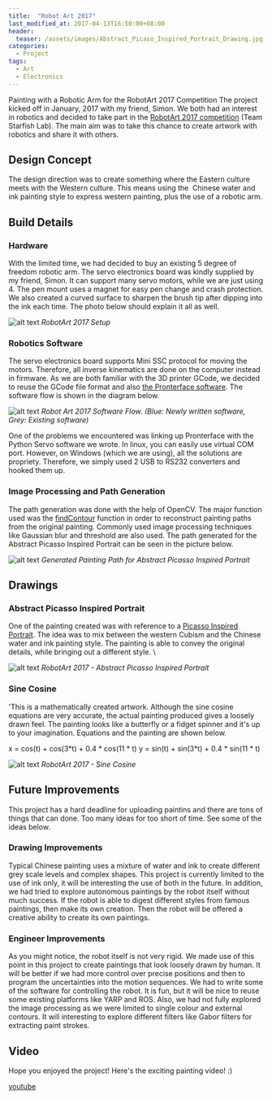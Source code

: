 ```yaml
---
title:  "Robot Art 2017"
last_modified_at: 2017-04-13T16:50:00+08:00
header:
  teaser: /assets/images/Abstract_Picaso_Inspired_Portrait_Drawing.jpg
categories:
  - Project
tags:
  - Art
  - Electronics
---
```

Painting with a Robotic Arm for the RobotArt 2017 Competition The project kicked off in January, 2017 with my friend, Simon. We both had an interest in robotics and decided to take part in the [RobotArt 2017 competition](https://robotart.org/) (Team Starfish Lab). The main aim was to take this chance to create artwork with robotics and share it with others.

**Design Concept**
------------------

The design direction was to create something where the Eastern culture meets with the Western culture. This means using the  Chinese water and ink painting style to express western painting, plus the use of a robotic arm.

**Build Details**
-----------------

### Hardware

With the limited time, we had decided to buy an existing 5 degree of freedom robotic arm. The servo electronics board was kindly supplied by my friend, Simon. It can support many servo motors, while we are just using 4. The pen mount uses a magnet for easy pen change and crash protection. We also created a curved surface to sharpen the brush tip after dipping into the ink each time. The photo below should explain it all as well.

![alt text](http://cameronlai.com/wp-content/uploads/2017/04/RobotArt_SetUp-300x200.jpg)
*RobotArt 2017 Setup*

### Robotics Software

The servo electronics board supports Mini SSC protocol for moving the motors. Therefore, all inverse kinematics are done on the computer instead in firmware. As we are both familiar with the 3D printer GCode, we decided to reuse the GCode file format and also [the Pronterface software](http://www.pronterface.com/). The software flow is shown in the diagram below.

![alt text](http://cameronlai.com/wp-content/uploads/2017/04/RobotArt_2017_Software_Flow.png)
*Robot Art 2017 Software Flow. (Blue: Newly written software, Grey: Existing software)*

One of the problems we encountered was linking up Pronterface with the Python Servo software we wrote. In linux, you can easily use virtual COM port. However, on Windows (which we are using), all the solutions are propriety. Therefore, we simply used 2 USB to RS232 converters and hooked them up.

### Image Processing and Path Generation

The path generation was done with the help of OpenCV. The major function used was the [findContour](http://docs.opencv.org/3.2.0/d4/d73/tutorial_py_contours_begin.html) function in order to reconstruct painting paths from the original painting. Commonly used image processing techniques like Gaussian blur and threshold are also used. The path generated for the Abstract Picasso Inspired Portrait can be seen in the picture below. 

![alt text](http://cameronlai.com/wp-content/uploads/2017/04/RobotArt_2017_Picasso_Portrait_Painting_Path-300x212.jpg)
*Generated Painting Path for Abstract Picasso Inspired Portrait*

**Drawings**
------------

### Abstract Picasso Inspired Portrait

One of the painting created was with reference to a [Picasso Inspired Portrait](https://www.pinterest.com/pin/191403052884856644/). The idea was to mix between the western Cubism and the Chinese water and ink painting style. The painting is able to convey the original details, while bringing out a different style. \

![alt text](http://cameronlai.com/wp-content/uploads/2017/04/Abstract_Picasso_Inspired_Portrait-212x300.jpg)
*RobotArt 2017 - Abstract Picasso Inspired Portrait*

### Sine Cosine

'This is a mathematically created artwork. Although the sine cosine equations are very accurate, the actual painting produced gives a loosely drawn feel. The painting looks like a butterfly or a fidget spinner and it's up to your imagination. Equations and the painting are shown below.

x = cos(t) + cos(3\*t) + 0.4 \* cos(11 \* t)
y = sin(t) + sin(3\*t) + 0.4 \* sin(11 \* t)

![alt text](http://cameronlai.com/wp-content/uploads/2017/04/Sine_Cosine-300x212.jpg)
*RobotArt 2017 - Sine Cosine*

**Future Improvements**
-----------------------

This project has a hard deadline for uploading paintins and there are tons of things that can done. Too many ideas for too short of time. See some of the ideas below.

### Drawing Improvements

Typical Chinese painting uses a mixture of water and ink to create different grey scale levels and complex shapes. This project is currently limited to the use of ink only, it will be interesting the use of both in the future. In addition, we had tried to explore autonomous paintings by the robot itself without much success. If the robot is able to digest different styles from famous paintings, then make its own creation. Then the robot will be offered a creative ability to create its own paintings.

### Engineer Improvements

As you might notice, the robot itself is not very rigid. We made use of this point in this project to create paintings that look loosely drawn by human. It will be better if we had more control over precise positions and then to program the uncertainties into the motion sequences. We had to write some of the software for controlling the robot. It is fun, but it will be nice to reuse some existing platforms like YARP and ROS. Also, we had not fully explored the image processing as we were limited to single colour and external contours. It will interesting to explore different filters like Gabor filters for extracting paint strokes.

**Video**
---------

Hope you enjoyed the project! Here's the exciting painting video! :) 

[youtube](https://www.youtube.com/watch?v=R8la8Gc4etQ&feature=youtu.be&w=480)
